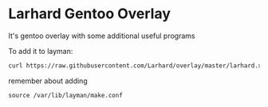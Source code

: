 # Larhard Gentoo Overlay

It's gentoo overlay with some additional useful programs

To add it to layman:

````bash
curl https://raw.githubusercontent.com/Larhard/overlay/master/larhard.xml > /etc/layman/overlays/larhard.xml
````

remember about adding

````
source /var/lib/layman/make.conf
````
